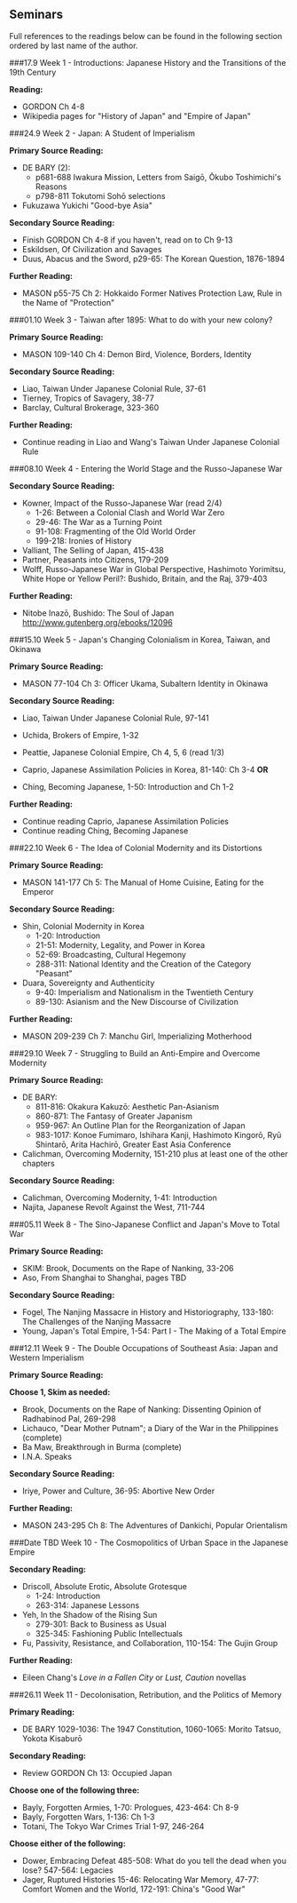 ## Seminars

Full references to the readings below can be found in the following section ordered by last name of the author. 

###17.9 Week 1 - Introductions: Japanese History and the Transitions of the 19th Century

**Reading:** 

* GORDON Ch 4-8
* Wikipedia pages for "History of Japan" and "Empire of Japan"

###24.9 Week 2 - Japan: A Student of Imperialism

**Primary Source Reading:**

* DE BARY (2):
    * p681-688 Iwakura Mission, Letters from Saigō, Ōkubo Toshimichi's Reasons
    * p798-811 Tokutomi Sohō selections
* Fukuzawa Yukichi "Good-bye Asia"

**Secondary Source Reading:**

* Finish GORDON Ch 4-8 if you haven't, read on to Ch 9-13
* Eskildsen, Of Civilization and Savages
* Duus, Abacus and the Sword, p29-65: The Korean Question, 1876-1894

**Further Reading:**

* MASON p55-75 Ch 2: Hokkaido Former Natives Protection Law, Rule in the Name of "Protection"

###01.10 Week 3 - Taiwan after 1895: What to do with your new colony?

**Primary Source Reading:**

* MASON 109-140 Ch 4: Demon Bird, Violence, Borders, Identity

**Secondary Source Reading:**

* Liao, Taiwan Under Japanese Colonial Rule, 37-61
* Tierney, Tropics of Savagery, 38-77
* Barclay, Cultural Brokerage, 323-360

**Further Reading:**

* Continue reading in Liao and Wang's Taiwan Under Japanese Colonial Rule
 
###08.10 Week 4 - Entering the World Stage and the Russo-Japanese War

**Secondary Source Reading:**

* Kowner, Impact of the Russo-Japanese War (read 2/4)
    * 1-26: Between a Colonial Clash and World War Zero 
    * 29-46: The War as a Turning Point
    * 91-108: Fragmenting of the Old World Order 
    * 199-218: Ironies of History 
* Valliant, The Selling of Japan, 415-438
* Partner, Peasants into Citizens, 179-209
* Wolff, Russo-Japanese War in Global Perspective, Hashimoto Yorimitsu, White Hope or Yellow Peril?: Bushido, Britain, and the Raj, 379-403

**Further Reading:**

* Nitobe Inazō, Bushido: The Soul of Japan  
    http://www.gutenberg.org/ebooks/12096

###15.10 Week 5 - Japan's Changing Colonialism in Korea, Taiwan, and Okinawa

**Primary Source Reading:**

* MASON 77-104 Ch 3: Officer Ukama, Subaltern Identity in Okinawa

**Secondary Source Reading:**

* Liao, Taiwan Under Japanese Colonial Rule, 97-141
* Uchida, Brokers of Empire, 1-32
* Peattie, Japanese Colonial Empire, Ch 4, 5, 6 (read 1/3)

* Caprio, Japanese Assimilation Policies in Korea, 81-140: Ch 3-4  **OR**
* Ching, Becoming Japanese, 1-50: Introduction and Ch 1-2

**Further Reading:**

* Continue reading Caprio, Japanese Assimilation Policies
* Continue reading Ching, Becoming Japanese

###22.10 Week 6 - The Idea of Colonial Modernity and its Distortions

**Primary Source Reading:**

* MASON 141-177 Ch 5: The Manual of Home Cuisine, Eating for the Emperor

**Secondary Source Reading:**

* Shin, Colonial Modernity in Korea
    * 1-20: Introduction
    * 21-51: Modernity, Legality, and Power in Korea
    * 52-69: Broadcasting, Cultural Hegemony
    * 288-311: National Identity and the Creation of the Category "Peasant"
* Duara, Sovereignty and Authenticity
    * 9-40: Imperialism and Nationalism in the Twentieth Century 
    * 89-130: Asianism and the New Discourse of Civilization

**Further Reading:**

* MASON 209-239 Ch 7: Manchu Girl, Imperializing Motherhood

###29.10 Week 7 - Struggling to Build an Anti-Empire and Overcome Modernity

**Primary Source Reading:**

* DE BARY: 
    * 811-816: Okakura Kakuzō: Aesthetic Pan-Asianism 
    * 860-871: The Fantasy of Greater Japanism 
    * 959-967: An Outline Plan for the Reorganization of Japan 
    * 983-1017: Konoe Fumimaro, Ishihara Kanji, Hashimoto Kingorō, Ryū Shintarō, Arita Hachirō, Greater East Asia Conference
* Calichman, Overcoming Modernity, 151-210 plus at least one of the other chapters

**Secondary Source Reading:**

* Calichman, Overcoming Modernity, 1-41: Introduction
* Najita, Japanese Revolt Against the West, 711-744

###05.11 Week 8 - The Sino-Japanese Conflict and Japan's Move to Total War

**Primary Source Reading:**

* SKIM: Brook, Documents on the Rape of Nanking, 33-206
* Aso, From Shanghai to Shanghai, pages TBD

**Secondary Source Reading:**

* Fogel, The Nanjing Massacre in History and Historiography, 133-180: The Challenges of the Nanjing Massacre
* Young, Japan's Total Empire, 1-54: Part I - The Making of a Total Empire

###12.11 Week 9 - The Double Occupations of Southeast Asia: Japan and Western Imperialism

**Primary Source Reading:**

**Choose 1, Skim as needed:**

* Brook, Documents on the Rape of Nanking: Dissenting Opinion of Radhabinod Pal, 269-298
* Lichauco, "Dear Mother Putnam"; a Diary of the War in the Philippines (complete)
* Ba Maw, Breakthrough in Burma (complete)
* I.N.A. Speaks

**Secondary Source Reading:**

* Iriye, Power and Culture, 36-95: Abortive New Order

**Further Reading:**

* MASON 243-295 Ch 8: The Adventures of Dankichi, Popular Orientalism

###Date TBD Week 10 - The Cosmopolitics of Urban Space in the Japanese Empire

**Secondary Reading:**

* Driscoll, Absolute Erotic, Absolute Grotesque 
    * 1-24: Introduction
    * 263-314: Japanese Lessons
* Yeh, In the Shadow of the Rising Sun 
    * 279-301: Back to Business as Usual
    * 325-345: Fashioning Public Intellectuals
* Fu, Passivity, Resistance, and Collaboration, 110-154: The Gujin Group

**Further Reading:**

* Eileen Chang's *Love in a Fallen City* or *Lust, Caution* novellas

###26.11 Week 11 - Decolonisation, Retribution, and the Politics of Memory

**Primary Reading:**

* DE BARY 1029-1036: The 1947 Constitution, 1060-1065: Morito Tatsuo, Yokota Kisaburō

**Secondary Reading:**

* Review GORDON Ch 13: Occupied Japan

**Choose one of the following three:**

* Bayly, Forgotten Armies, 1-70: Prologues, 423-464: Ch 8-9
* Bayly, Forgotten Wars, 1-136: Ch 1-3
* Totani, The Tokyo War Crimes Trial 1-97, 246-264

**Choose either of the following:**

* Dower, Embracing Defeat 485-508: What do you tell the dead when you lose? 547-564: Legacies
* Jager, Ruptured Histories 15-46: Relocating War Memory, 47-77: Comfort Women and the World, 172-191: China's "Good War"

